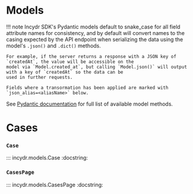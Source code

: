 # Models

!!! note
    Incydr SDK's Pydantic models default to snake_case for all field attribute names for consistency, and by default will 
    convert names to the casing expected by the API endpoint when serializing the data using the model's `.json()` and 
    `.dict()` methods.

    For example, if the server returns a response with a JSON key of `createdAt`, the value will be accessible on the 
    model via `Model.created_at`, but calling `Model.json()` will output with a key of `createdAt` so the data can be 
    used in further requests.
    
    Fields where a transormation has been applied are marked with `json_alias=<aliasName>` below.

See [Pydantic documentation](https://pydantic-docs.helpmanual.io/usage/models/#model-properties) for full list of
available model methods.

# Cases

### `Case`

::: incydr.models.Case
    :docstring:

### `CasesPage`

::: incydr.models.CasesPage
    :docstring: